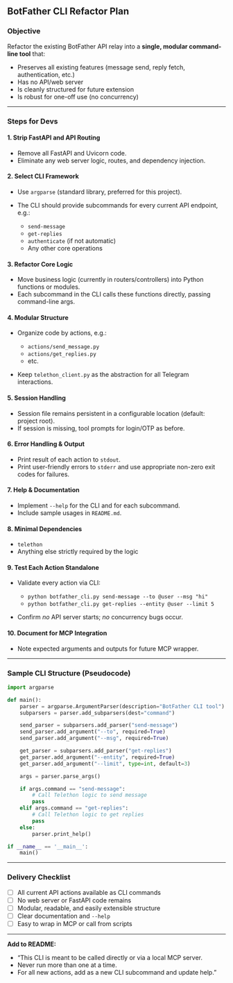 ## **BotFather CLI Refactor Plan**

### **Objective**

Refactor the existing BotFather API relay into a **single, modular command-line tool** that:

* Preserves all existing features (message send, reply fetch, authentication, etc.)
* Has no API/web server
* Is cleanly structured for future extension
* Is robust for one-off use (no concurrency)

---

### **Steps for Devs**

#### **1. Strip FastAPI and API Routing**

* Remove all FastAPI and Uvicorn code.
* Eliminate any web server logic, routes, and dependency injection.

#### **2. Select CLI Framework**

* Use `argparse` (standard library, preferred for this project).
* The CLI should provide subcommands for every current API endpoint, e.g.:

  * `send-message`
  * `get-replies`
  * `authenticate` (if not automatic)
  * Any other core operations

#### **3. Refactor Core Logic**

* Move business logic (currently in routers/controllers) into Python functions or modules.
* Each subcommand in the CLI calls these functions directly, passing command-line args.

#### **4. Modular Structure**

* Organize code by actions, e.g.:

  * `actions/send_message.py`
  * `actions/get_replies.py`
  * etc.
* Keep `telethon_client.py` as the abstraction for all Telegram interactions.

#### **5. Session Handling**

* Session file remains persistent in a configurable location (default: project root).
* If session is missing, tool prompts for login/OTP as before.

#### **6. Error Handling & Output**

* Print result of each action to `stdout`.
* Print user-friendly errors to `stderr` and use appropriate non-zero exit codes for failures.

#### **7. Help & Documentation**

* Implement `--help` for the CLI and for each subcommand.
* Include sample usages in `README.md`.

#### **8. Minimal Dependencies**

* `telethon`
* Anything else strictly required by the logic

#### **9. Test Each Action Standalone**

* Validate every action via CLI:

  * `python botfather_cli.py send-message --to @user --msg "hi"`
  * `python botfather_cli.py get-replies --entity @user --limit 5`
* Confirm *no* API server starts; *no* concurrency bugs occur.

#### **10. Document for MCP Integration**

* Note expected arguments and outputs for future MCP wrapper.

---

### **Sample CLI Structure (Pseudocode)**

```python
import argparse

def main():
    parser = argparse.ArgumentParser(description="BotFather CLI tool")
    subparsers = parser.add_subparsers(dest="command")

    send_parser = subparsers.add_parser("send-message")
    send_parser.add_argument("--to", required=True)
    send_parser.add_argument("--msg", required=True)

    get_parser = subparsers.add_parser("get-replies")
    get_parser.add_argument("--entity", required=True)
    get_parser.add_argument("--limit", type=int, default=3)

    args = parser.parse_args()

    if args.command == "send-message":
        # Call Telethon logic to send message
        pass
    elif args.command == "get-replies":
        # Call Telethon logic to get replies
        pass
    else:
        parser.print_help()

if __name__ == '__main__':
    main()
```

---

### **Delivery Checklist**

* [ ] All current API actions available as CLI commands
* [ ] No web server or FastAPI code remains
* [ ] Modular, readable, and easily extensible structure
* [ ] Clear documentation and `--help`
* [ ] Easy to wrap in MCP or call from scripts

---

**Add to README:**

* “This CLI is meant to be called directly or via a local MCP server.
* Never run more than one at a time.
* For all new actions, add as a new CLI subcommand and update help.”

